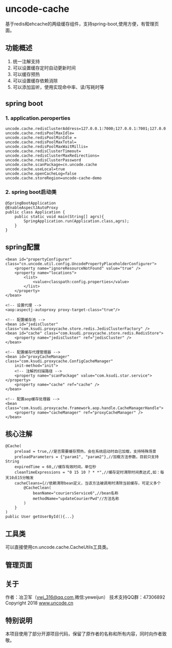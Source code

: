 uncode-cache
===========

基于redis和ehcache的两级缓存组件，支持spring-boot,使用方便，有管理页面。


## 功能概述
1. 统一注解支持
2. 可以设置缓存定时自动更新时间
3. 可以缓存预热
4. 可以设置缓存依赖消除
5. 可以添加监听，使用实现命中率、读/写耗时等



## spring boot

### 1. application.peroperties
	uncode.cache.redisClusterAddress=127.0.0.1:7000;127.0.0.1:7001;127.0.0.1:7002;127.0.0.1:7003;127.0.0.1:7004;127.0.0.1:7005
	uncode.cache.redisPoolMaxIdle=
	uncode.cache.redisPoolMinIdle =
	uncode.cache.redisPoolMaxTotal=
	uncode.cache.redisPoolMaxWaitMillis=
	uncode.cache.redisClusterTimeout=
	uncode.cache.redisClusterMaxRedirections=
	uncode.cache.redisClusterPassword
	uncode.cache.scanPackage=cn.uncode.cache
	uncode.cache.useLocal=true
	uncode.cache.openCacheLog=false
	uncode.cache.storeRegion=uncode-cache-demo
	
### 2. spring boot启动类
	@SpringBootApplication
	@EnableAspectJAutoProxy
	public class Application {
		public static void main(String[] agrs){
			SpringApplication.run(Application.class,agrs);
		}
	}

## spring配置

	<bean id="propertyConfigurer" class="cn.uncode.util.config.UncodePropertyPlaceholderConfigurer"> 
		<property name="ignoreResourceNotFound" value="true" /> 
		<property name="locations"> 
			<list> 
		   		<value>classpath:config.properties</value> 
		   	</list> 
		</property>
	</bean> 

	<!-- 设置代理 -->
	<aop:aspectj-autoproxy proxy-target-class="true"/>
	
	<!-- 配置缓存池 -->
	<bean id="jedisCluster" class="com.ksudi.proxycache.store.redis.JedisClusterFactory" />
	<bean id="cache" class="com.ksudi.proxycache.store.redis.RedisStore">
		<property name="jedisCluster" ref="jedisCluster" />
	</bean>
	
	<!-- 配置缓存代理管理器 -->
	<bean id="proxyCacheManager" class="com.ksudi.proxycache.ConfigCacheManager"
		init-method="init">
		<!-- 注解的扫描路径 -->
		<property name="scanPackage" value="com.ksudi.star.service"></property>
		<property name="cache" ref="cache" />
	</bean>

	<!-- 配置aop缓存处理器 -->
	<bean class="com.ksudi.proxycache.framework.aop.handle.CacheManagerHandle">
		<property name="cacheManager" ref="proxyCacheManager" />
	</bean>
	



## 核心注解

	@Cache(
		preload = true,//是否需要缓存预热，会在系统启动时自已加载，支持特殊场景
		preloadParameters = {"param1", "param2"},//加载方法参数，目前只支持String
		expiredTime = 60,//缓存有效时间，单位秒
		cleanTimeExpressions = "0 15 10 ? * *",//缓存定时清除时间表达式,如：每天10点15分触发
		cacheCleans={//依赖清除bean定义，当该方法被调用时清除当前缓存，可定义多个
			@CacheClean(
				beanName="couriersService6",//bean名称
				methodName="updateCourierPwd"//方法名称
			)
		}
	)
	public User getUserById(){...}



## 工具类

可以直接使用cn.uncode.cache.CacheUtils工具类。


## 管理页面


## 关于

作者：冶卫军（ywj_316@qq.com,微信:yeweijun）
技术支持QQ群：47306892
Copyright 2018 www.uncode.cn

## 特别说明

本项目使用了部分开源项目代码，保留了原作者的名称和所有内容，同时向作者致敬。

